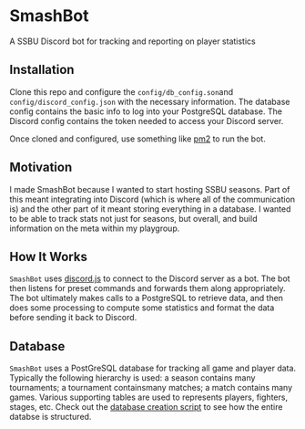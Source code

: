 # SmashBot

A SSBU Discord bot for tracking and reporting on player statistics

## Installation

Clone this repo and configure the `config/db_config.son`and `config/discord_config.json` with the necessary information. The database config contains the basic info to log into your PostgreSQL database. The Discord config contains the token needed to access your Discord server.

Once cloned and configured, use something like [pm2](http://pm2.keymetrics.io/) to run the bot.

## Motivation

I made SmashBot because I wanted to start hosting SSBU seasons. Part of this meant integrating into Discord (which is where all of the communication is) and the other part of it meant storing everything in a database. I wanted to be able to track stats not just for seasons, but overall, and build information on the meta within my playgroup.

## How It Works

`SmashBot` uses [discord.js](https://discord.js.org) to connect to the Discord server as a bot. The bot then listens for preset commands and forwards them along appropriately. The bot ultimately makes calls to a PostgreSQL to retrieve data, and then does some processing to compute some statistics and format the data before sending it back to Discord.

## Database

`SmashBot` uses a PostGreSQL database for tracking all game and player data. Typically the following hierarchy is used: a season contains many tournaments; a tournament containsmany matches; a match contains many games. Various supporting tables are used to represents players, fighters, stages, etc. Check out the [database creation script](tools/db/db_create.sql) to see how the entire databse is structured.
